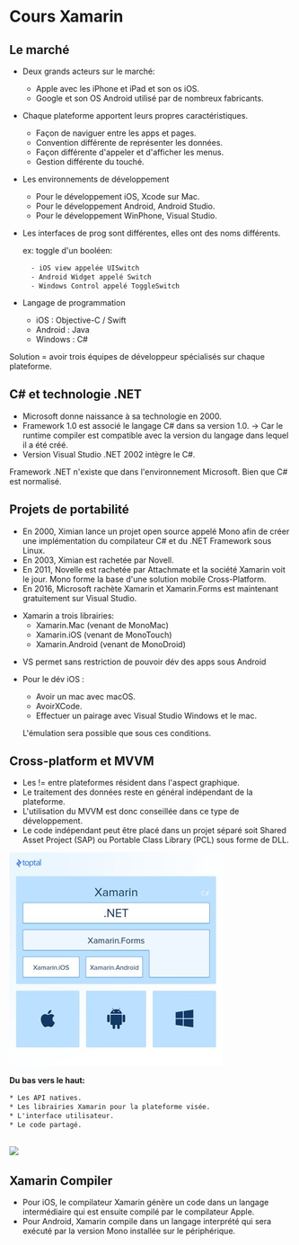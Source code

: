 # Cours Xamarin

## Le marché

* Deux grands acteurs sur le marché:

    - Apple avec les iPhone et iPad et son os iOS.
    - Google et son OS Android utilisé par de nombreux fabricants.

* Chaque plateforme apportent leurs propres caractéristiques.

    - Façon de naviguer entre les apps et pages.
    - Convention différente de représenter les données.
    - Façon différente d'appeler et d'afficher les menus.
    - Gestion différente du touché.

* Les environnements de développement

    - Pour le développement iOS, Xcode sur Mac.
    - Pour le développement Android, Android Studio.
    - Pour le développement WinPhone, Visual Studio.

* Les interfaces de prog sont différentes, elles ont des noms différents. 

    ex: toggle d'un booléen:

        - iOS view appelée UISwitch
        - Android Widget appelé Switch
        - Windows Control appelé ToggleSwitch

* Langage de programmation

    - iOS : Objective-C / Swift
    - Android : Java
    - Windows : C#

Solution = avoir trois équipes de développeur spécialisés sur chaque plateforme.

## C# et technologie .NET

- Microsoft donne naissance à sa technologie en 2000.
- Framework 1.0 est associé le langage C# dans sa version 1.0.
    -> Car le runtime compiler est compatible avec la version du langage dans lequel il a été créé.
- Version Visual Studio .NET 2002 intègre le C#.

Framework .NET n'existe que dans l'environnement Microsoft. Bien que C# est normalisé.

## Projets de portabilité

- En 2000, Ximian lance un projet open source appelé Mono afin de créer une implémentation du compilateur C# et du .NET Framework sous Linux.
- En 2003, Ximian est rachetée par Novell.
- En 2011, Novelle est rachetée par Attachmate et la société Xamarin voit le jour. Mono forme la base d'une solution mobile Cross-Platform.
- En 2016, Microsoft rachète Xamarin et Xamarin.Forms est maintenant gratuitement sur Visual Studio.

* Xamarin a trois librairies:
    - Xamarin.Mac (venant de MonoMac)
    - Xamarin.iOS (venant de MonoTouch)
    - Xamarin.Android (venant de MonoDroid)

- VS permet sans restriction de pouvoir dév des apps sous Android
- Pour le dév iOS :
    - Avoir un mac avec macOS.
    - AvoirXCode.
    - Effectuer un pairage avec Visual Studio Windows et le mac.
    
    L'émulation sera possible que sous ces conditions.

## Cross-platform et MVVM

* Les != entre plateformes résident dans l'aspect graphique.
* Le traitement des données reste en général indépendant de la plateforme.
* L'utilisation du MVVM est donc conseillée dans ce type de développement.
* Le code indépendant peut être placé dans un projet séparé soit Shared Asset Project (SAP) ou Portable Class Library (PCL) sous forme de DLL.

<img src="./resources/XamarinCross.jpg">

__Du bas vers le haut:__
    
    * Les API natives.
    * Les librairies Xamarin pour la plateforme visée.
    * L'interface utilisateur.
    * Le code partagé.

<br />
<img src="https://csharpcorner-mindcrackerinc.netdna-ssl.com/UploadFile/1b4bf4/introducing-xamarin-forms/Images/scenario.jpg">

## Xamarin Compiler

- Pour iOS, le compilateur Xamarin génère un code dans un langage intermédiaire qui est ensuite compilé par le compilateur Apple.
- Pour Android, Xamarin compile dans un langage interprété qui sera exécuté par la version Mono installée sur le périphérique.

